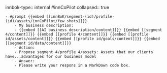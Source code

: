 innbok-type:: internal
#innCoPilot
collapsed:: true

	- #prompt {{embed [[innBoK/segment-(id)/profile-(id)/assets/innCoPilot/few shots]]}}
		- My business description:
		- {{embed [[AI business description/content]]}} {{embed [[segment 4/content]]}} {{embed [[profile 4/content]]}} {{embed [[profile id/assets/content]]}} {{embed [[profile id/goals/content]]}} {{embed [[segment id/data/content]]}}
		- Action:
		- Propose segment 4/profile 4/assets: Assets that our clients have...advantages for our business model
		- Answer:
		- Please write your respons in a MarkDown code box.